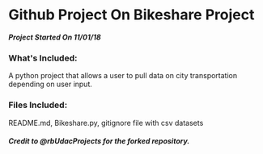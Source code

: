 # Github Project On Bikeshare Project
***Project Started On 11/01/18***

### What's Included:
A python project that allows a user to pull data on city transportation depending on user input.


### Files Included:
README.md, Bikeshare.py, gitignore file with csv datasets


##### Credit to @rbUdacProjects for the forked repository.
